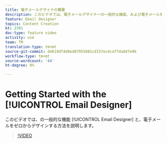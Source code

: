 ```yaml
---
title: 電子メールデザイナの概要
description: このビデオでは、電子メールデザイナーの一般的な機能、および電子メールを一からデザインする方法を説明します。
feature: Email Designer
topics: Content Creation
kt: 2391
doc-type: feature video
activity: use
team: TM
translation-type: tm+mt
source-git-commit: d4819df4d0ed07955881cd157ec4caf7da847e96
workflow-type: tm+mt
source-wordcount: '44'
ht-degree: 0%

---
```



# Getting Started with the [!UICONTROL Email Designer]

このビデオでは、の一般的な機能 [!UICONTROL Email Designer] と、電子メールをゼロからデザインする方法を説明します。

>[!VIDEO](https://video.tv.adobe.com/v/25912?quality=12)
